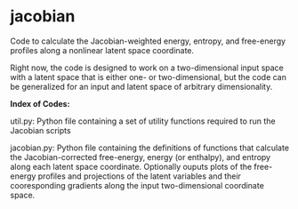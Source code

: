 # jacobian

Code to calculate the Jacobian-weighted energy, entropy, and free-energy profiles along a nonlinear latent space coordinate.

Right now, the code is designed to work on a two-dimensional input space with a latent space that is either one- or two-dimensional, 
but the code can be generalized for an input and latent space of arbitrary dimensionality.

**Index of Codes:**

util.py: Python file containing a set of utility functions required to run the Jacobian scripts

jacobian.py: Python file containing the definitions of functions that calculate the Jacobian-corrected free-energy, energy (or enthalpy), and entropy
             along each latent space coordinate. Optionally ouputs plots of the free-energy profiles and projections of the latent variables and
             their cooresponding gradients along the input two-dimensional coordinate space.
